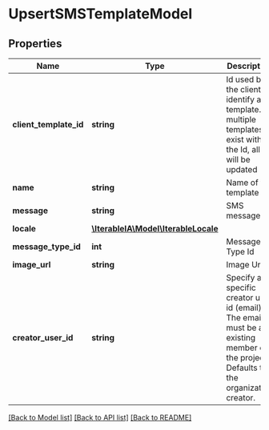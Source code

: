 # UpsertSMSTemplateModel

## Properties
Name | Type | Description | Notes
------------ | ------------- | ------------- | -------------
**client_template_id** | **string** | Id used by the client to identify a template. If multiple templates exist with the Id, all will be updated | 
**name** | **string** | Name of the template | [optional] 
**message** | **string** | SMS message | [optional] 
**locale** | [**\IterableIA\Model\IterableLocale**](IterableLocale.md) |  | [optional] 
**message_type_id** | **int** | Message Type Id | [optional] 
**image_url** | **string** | Image Url | [optional] 
**creator_user_id** | **string** | Specify a specific creator user id (email). The email must be an existing member of the project. Defaults to the organization creator. | [optional] 

[[Back to Model list]](../../README.md#documentation-for-models) [[Back to API list]](../../README.md#documentation-for-api-endpoints) [[Back to README]](../../README.md)

